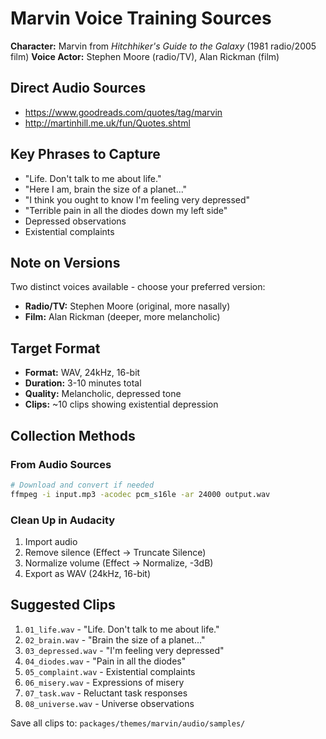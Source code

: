 # Marvin Voice Training Sources

**Character:** Marvin from *Hitchhiker's Guide to the Galaxy* (1981 radio/2005 film)
**Voice Actor:** Stephen Moore (radio/TV), Alan Rickman (film)

## Direct Audio Sources

- https://www.goodreads.com/quotes/tag/marvin
- http://martinhill.me.uk/fun/Quotes.shtml

## Key Phrases to Capture

- "Life. Don't talk to me about life."
- "Here I am, brain the size of a planet..."
- "I think you ought to know I'm feeling very depressed"
- "Terrible pain in all the diodes down my left side"
- Depressed observations
- Existential complaints

## Note on Versions

Two distinct voices available - choose your preferred version:
- **Radio/TV:** Stephen Moore (original, more nasally)
- **Film:** Alan Rickman (deeper, more melancholic)

## Target Format

- **Format:** WAV, 24kHz, 16-bit
- **Duration:** 3-10 minutes total
- **Quality:** Melancholic, depressed tone
- **Clips:** ~10 clips showing existential depression

## Collection Methods

### From Audio Sources
```bash
# Download and convert if needed
ffmpeg -i input.mp3 -acodec pcm_s16le -ar 24000 output.wav
```

### Clean Up in Audacity
1. Import audio
2. Remove silence (Effect → Truncate Silence)
3. Normalize volume (Effect → Normalize, -3dB)
4. Export as WAV (24kHz, 16-bit)

## Suggested Clips

1. `01_life.wav` - "Life. Don't talk to me about life."
2. `02_brain.wav` - "Brain the size of a planet..."
3. `03_depressed.wav` - "I'm feeling very depressed"
4. `04_diodes.wav` - "Pain in all the diodes"
5. `05_complaint.wav` - Existential complaints
6. `06_misery.wav` - Expressions of misery
7. `07_task.wav` - Reluctant task responses
8. `08_universe.wav` - Universe observations

Save all clips to: `packages/themes/marvin/audio/samples/`

